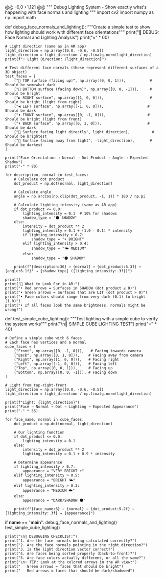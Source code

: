 @@ -0,0 +1,121 @@
"""
Debug Lighting System - Show exactly what's happening with face normals and lighting
"""
import cv2
import numpy as np
import math

def debug_face_normals_and_lighting():
    """Create a simple test to show how lighting should work with different face orientations"""
    print("🔧 DEBUG: Face Normal and Lighting Analysis")
    print("=" * 60)
    
    # Light direction (same as in AR app)
    light_direction = np.array([0.8, -0.6, -0.5])
    light_direction = light_direction / np.linalg.norm(light_direction)
    print(f"💡 Light Direction: {light_direction}")
    
    # Test different face normals (these represent different surfaces of a 3D object)
    test_faces = [
        ("🔼 TOP surface (facing up)", np.array([0, 0, 1])),           # Should be somewhat dark
        ("🔽 BOTTOM surface (facing down)", np.array([0, 0, -1])),     # Should be bright  
        ("▶️ RIGHT surface", np.array([1, 0, 0])),                     # Should be bright (light from right)
        ("◀️ LEFT surface", np.array([-1, 0, 0])),                    # Should be dark
        ("⬆️ FRONT surface", np.array([0, -1, 0])),                   # Should be bright (light from front)
        ("⬇️ BACK surface", np.array([0, 1, 0])),                     # Should be dark
        ("🎯 Surface facing light directly", light_direction),          # Should be brightest
        ("🔄 Surface facing away from light", -light_direction),       # Should be darkest
    ]
    
    print("Face Orientation → Normal → Dot Product → Angle → Expected Shadow")
    print("-" * 80)
    
    for description, normal in test_faces:
        # Calculate dot product
        dot_product = np.dot(normal, light_direction)
        
        # Calculate angle
        angle = np.arccos(np.clip(dot_product, -1, 1)) * 180 / np.pi
        
        # Calculate lighting intensity (same as AR app)
        if dot_product <= 0.0:
            lighting_intensity = 0.1  # 10% for shadows
            shadow_type = "🌑 SHADOW"
        else:
            intensity = dot_product ** 2
            lighting_intensity = 0.1 + (1.0 - 0.1) * intensity
            if lighting_intensity > 0.7:
                shadow_type = "☀️ BRIGHT"
            elif lighting_intensity > 0.4:
                shadow_type = "🌤️ MEDIUM"
            else:
                shadow_type = "🌑 SHADOW"
        
        print(f"{description:30} → {normal} → {dot_product:6.3f} → {angle:6.1f}° → {shadow_type} ({lighting_intensity:.3f})")
    
    print()
    print("🎯 What to Look For in AR:")
    print("• Red arrows = Surfaces in SHADOW (dot product ≤ 0)")
    print("• Green arrows = Surfaces that are LIT (dot product > 0)")
    print("• Face colors should range from very dark (0.1) to bright (1.0)")
    print("• If all faces look the same brightness, normals might be wrong!")

def test_simple_cube_lighting():
    """Test lighting with a simple cube to verify the system works"""
    print("\n🧊 SIMPLE CUBE LIGHTING TEST")
    print("=" * 40)
    
    # Define a simple cube with 6 faces
    # Each face has vertices and a normal
    cube_faces = [
        ("Front", np.array([0, -1, 0])),   # Facing towards camera
        ("Back", np.array([0, 1, 0])),    # Facing away from camera  
        ("Right", np.array([1, 0, 0])),   # Facing right
        ("Left", np.array([-1, 0, 0])),   # Facing left
        ("Top", np.array([0, 0, 1])),     # Facing up
        ("Bottom", np.array([0, 0, -1])), # Facing down
    ]
    
    # Light from top-right-front
    light_direction = np.array([0.8, -0.6, -0.5])
    light_direction = light_direction / np.linalg.norm(light_direction)
    
    print(f"Light: {light_direction}")
    print("Face → Normal → Dot → Lighting → Expected Appearance")
    print("-" * 55)
    
    for face_name, normal in cube_faces:
        dot_product = np.dot(normal, light_direction)
        
        # Our lighting function
        if dot_product <= 0.0:
            lighting_intensity = 0.1
        else:
            intensity = dot_product ** 2
            lighting_intensity = 0.1 + 0.9 * intensity
        
        # Determine appearance
        if lighting_intensity > 0.7:
            appearance = "VERY BRIGHT ☀️"
        elif lighting_intensity > 0.5:
            appearance = "BRIGHT 🌤️"
        elif lighting_intensity > 0.3:
            appearance = "MEDIUM 🌥️"
        else:
            appearance = "DARK/SHADOW 🌑"
        
        print(f"{face_name:6} → {normal} → {dot_product:5.2f} → {lighting_intensity:.3f} → {appearance}")

if __name__ == "__main__":
    debug_face_normals_and_lighting()
    test_simple_cube_lighting()
    
    print("\n🚨 DEBUGGING CHECKLIST:")
    print("1. Are the face normals being calculated correctly?")
    print("2. Are the face normals pointing in the right direction?")
    print("3. Is the light direction vector correct?")
    print("4. Are faces being sorted properly (back-to-front)?")
    print("5. Are face colors actually different, or all the same?")
    print("\n💡 TIP: Look at the colored arrows in the AR view:")
    print("   Green arrows = faces that should be bright")
    print("   Red arrows = faces that should be dark/shadowed")